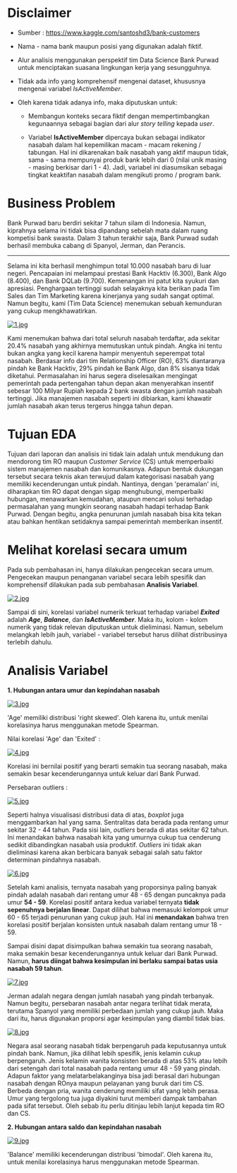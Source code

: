 <h1> Disclaimer </h1>

- Sumber : https://www.kaggle.com/santoshd3/bank-customers

- Nama - nama bank maupun posisi yang digunakan adalah fiktif.

- Alur analisis menggunakan perspektif tim Data Science Bank Purwad untuk menciptakan suasana lingkungan kerja yang sesungguhnya.

- Tidak ada info yang komprehensif mengenai dataset, khususnya mengenai variabel *IsActiveMember*.

- Oleh karena tidak adanya info, maka diputuskan untuk:

    - Membangun konteks secara fiktif dengan mempertimbangkan kegunaannya sebagai bagian dari alur *story telling* kepada *user*.
    
    - Variabel **IsActiveMember** dipercaya bukan sebagai indikator nasabah dalam hal kepemilikan macam - macam rekening / tabungan. Hal ini dikarenakan baik nasabah yang aktif maupun tidak, sama - sama mempunyai produk bank lebih dari 0 (nilai unik masing - masing berkisar dari 1 - 4). Jadi, variabel ini diasumsikan sebagai tingkat keaktifan nasabah dalam mengikuti promo / program bank.
    
<h1> Business Problem </h1>

Bank Purwad baru berdiri sekitar 7 tahun silam di Indonesia. Namun, kiprahnya selama ini tidak bisa dipandang sebelah mata dalam ruang kompetisi bank swasta. Dalam 3 tahun terakhir saja, Bank Purwad sudah berhasil membuka cabang di Spanyol, Jerman, dan Perancis.

---------------------------------------------------------------------------------------------------------------------------

Selama ini kita berhasil menghimpun total 10.000 nasabah baru di luar negeri. Pencapaian ini melampaui prestasi Bank Hacktiv (6.300), Bank Algo (8.400), dan Bank DQLab (9.700). Kemenangan ini patut kita syukuri dan apresiasi. Penghargaan tertinggi sudah selayaknya kita berikan pada Tim Sales dan Tim Marketing karena kinerjanya yang sudah sangat optimal. Namun begitu, kami (Tim Data Science) menemukan sebuah kemunduran yang cukup mengkhawatirkan.

[![1.jpg](https://i.postimg.cc/rs4bhkYj/1.jpg)](https://postimg.cc/CnFm1W0n)

Kami menemukan bahwa dari total seluruh nasabah terdaftar, ada sekitar 20.4% nasabah yang akhirnya memutuskan untuk pindah. Angka ini tentu bukan angka yang kecil karena hampir menyentuh seperempat total nasabah. Berdasar info dari tim Relationship Officer (RO), 63% diantaranya pindah ke Bank Hacktiv, 29% pindah ke Bank Algo, dan 8% sisanya tidak diketahui. Permasalahan ini harus segera diselesaikan mengingat pemerintah pada pertengahan tahun depan akan menyerahkan insentif sebesar 100 Milyar Rupiah kepada 2 bank swasta dengan jumlah nasabah tertinggi. Jika manajemen nasabah seperti ini dibiarkan, kami khawatir jumlah nasabah akan terus tergerus hingga tahun depan.

<h1> Tujuan EDA </h1>

Tujuan dari laporan dan analisis ini tidak lain adalah untuk mendukung dan mendorong tim RO maupun *Customer Service* (CS) untuk memperbaiki sistem manajemen nasabah dan komunikasnya. Adapun bentuk dukungan tersebut secara teknis akan terwujud dalam kategorisasi nasabah yang memiliki kecenderungan untuk pindah. Nantinya, dengan 'peramalan' ini, diharapkan tim RO dapat dengan sigap menghubungi, memperbaiki hubungan, menawarkan kemudahan, ataupun mencari solusi terhadap permasalahan yang mungkin seorang nasabah hadapi terhadap Bank Purwad. Dengan begitu, angka penurunan jumlah nasabah bisa kita tekan atau bahkan hentikan setidaknya sampai pemerintah memberikan insentif. 

<h1> Melihat korelasi secara umum </h1>

Pada sub pembahasan ini, hanya dilakukan pengecekan secara umum. Pengecekan maupun penanganan variabel secara lebih spesifik dan komprehensif dilakukan pada sub pembahasan **Analisis Variabel**.

[![2.jpg](https://i.postimg.cc/MGdvTk59/2.jpg)](https://postimg.cc/6749jmDZ)

Sampai di sini, korelasi variabel numerik terkuat terhadap variabel ***Exited*** adalah ***Age***, ***Balance***, dan ***IsActiveMember***. Maka itu, kolom - kolom numerik yang tidak relevan diputuskan untuk dieliminasi.
Namun, sebelum melangkah lebih jauh, variabel - variabel tersebut harus dilihat distribusinya terlebih dahulu.

<h1> Analisis Variabel </h1>

**1. Hubungan antara umur dan kepindahan nasabah**

[![3.jpg](https://i.postimg.cc/VsDQVf6G/3.jpg)](https://postimg.cc/jCwFWryP)

'Age' memiliki distribusi 'right skewed'. Oleh karena itu, untuk menilai korelasinya harus menggunakan metode Spearman.

Nilai korelasi 'Age' dan 'Exited' :

[![4.jpg](https://i.postimg.cc/d1wp5pKc/4.jpg)](https://postimg.cc/nsS3zdz3)

Korelasi ini bernilai positif yang berarti semakin tua seorang nasabah, maka semakin besar kecenderungannya untuk keluar dari Bank Purwad.

Persebaran outliers :

[![5.jpg](https://i.postimg.cc/6QwMKZbd/5.jpg)](https://postimg.cc/NKJ67KcM)

Seperti halnya visualisasi distribusi data di atas, *boxplot* juga menggambarkan hal yang sama. Sentralitas data berada pada rentang umur sekitar 32 - 44 tahun. Pada sisi lain, *outliers* berada di atas sekitar 62 tahun. Ini menandakan bahwa nasabah kita yang umurnya cukup tua cenderung sedikit dibandingkan nasabah usia produktif. *Outliers* ini tidak akan dieliminasi karena akan berbicara banyak sebagai salah satu faktor determinan pindahnya nasabah.

[![6.jpg](https://i.postimg.cc/h49bDvxs/6.jpg)](https://postimg.cc/V5kb4YK0)

Setelah kami analisis, ternyata nasabah yang proporsinya paling banyak pindah adalah nasabah dari rentang umur 48 - 65 dengan puncaknya pada umur **54 - 59**. Korelasi positif antara kedua variabel ternyata **tidak sepenuhnya berjalan linear**. Dapat dilihat bahwa memasuki kelompok umur 60 - 65 terjadi penurunan yang cukup jauh. Hal ini **menandakan** bahwa tren korelasi positif berjalan konsisten untuk nasabah dalam rentang umur 18 - 59.

Sampai disini dapat disimpulkan bahwa semakin tua seorang nasabah, maka semakin besar kecenderungannya untuk keluar dari Bank Purwad. Namun, **harus diingat bahwa kesimpulan ini berlaku sampai batas usia nasabah 59 tahun**.

[![7.jpg](https://i.postimg.cc/d34hhbJs/7.jpg)](https://postimg.cc/tnnqfm1w)

Jerman adalah negara dengan jumlah nasabah yang pindah terbanyak. Namun begitu, persebaran nasabah antar negara terlihat tidak merata, terutama Spanyol yang memiliki perbedaan jumlah yang cukup jauh. Maka dari itu, harus digunakan proporsi agar kesimpulan yang diambil tidak bias.

[![8.jpg](https://i.postimg.cc/gkjJMBYh/8.jpg)](https://postimg.cc/CzyS57nM)

Negara asal seorang nasabah tidak berpengaruh pada keputusannya untuk pindah bank. Namun, jika dilihat lebih spesifik, jenis kelamin cukup berpengaruh. Jenis kelamin wanita konsisten berada di atas 53% atau lebih dari setengah dari total nasabah pada rentang umur 48 - 59 yang pindah. Adapun faktor yang melatarbelakanginya bisa jadi berasal dari hubungan nasabah dengan ROnya maupun pelayanan yang buruk dari tim CS. Berbeda dengan pria, wanita cenderung memiliki sifat yang lebih perasa. Umur yang tergolong tua juga diyakini turut memberi dampak tambahan pada sifat tersebut. Oleh sebab itu perlu ditinjau lebih lanjut kepada tim RO dan CS.

**2. Hubungan antara saldo dan kepindahan nasabah**

[![9.jpg](https://i.postimg.cc/2y6zKVfY/9.jpg)](https://postimg.cc/r0BXdymZ)

'Balance' memiliki kecenderungan distribusi 'bimodal'. Oleh karena itu, untuk menilai korelasinya harus menggunakan metode Spearman.
